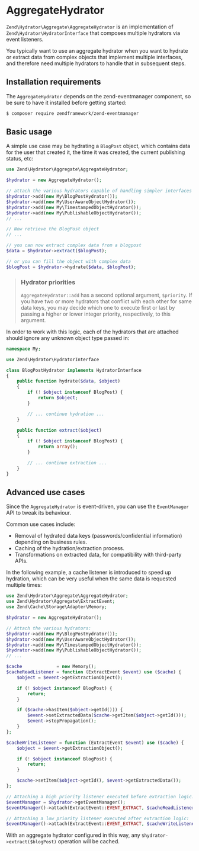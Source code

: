 # AggregateHydrator

`Zend\Hydrator\Aggregate\AggregateHydrator` is an implementation of
`Zend\Hydrator\HydratorInterface` that composes multiple hydrators via event listeners.

You typically want to use an aggregate hydrator when you want to hydrate or extract data from
complex objects that implement multiple interfaces, and therefore need multiple hydrators to handle
that in subsequent steps.

## Installation requirements

The `AggregateHydrator` depends on the zend-eventmanager component, so be sure to have it
installed before getting started:

```bash
$ composer require zendframework/zend-eventmanager
```

## Basic usage

A simple use case may be hydrating a `BlogPost` object, which contains data for the user that
created it, the time it was created, the current publishing status, etc:

```php
use Zend\Hydrator\Aggregate\AggregateHydrator;

$hydrator = new AggregateHydrator();

// attach the various hydrators capable of handling simpler interfaces
$hydrator->add(new My\BlogPostHydrator());
$hydrator->add(new My\UserAwareObjectHydrator());
$hydrator->add(new My\TimestampedObjectHydrator());
$hydrator->add(new My\PublishableObjectHydrator());
// ...

// Now retrieve the BlogPost object
// ...

// you can now extract complex data from a blogpost
$data = $hydrator->extract($blogPost);

// or you can fill the object with complex data
$blogPost = $hydrator->hydrate($data, $blogPost);
```

> ### Hydrator priorities
>
> `AggregateHydrator::add` has a second optional argument, `$priority`. If you
> have two or more hydrators that conflict with each other for same data keys,
> you may decide which one to execute first or last by passing a higher or lower
> integer priority, respectively, to this argument.

In order to work with this logic, each of the hydrators that are attached should
ignore any unknown object type passed in:

```php
namespace My;

use Zend\Hydrator\HydratorInterface

class BlogPostHydrator implements HydratorInterface
{
    public function hydrate($data, $object)
    {
        if (! $object instanceof BlogPost) {
            return $object;
        }

        // ... continue hydration ...
    }

    public function extract($object)
    {
        if (! $object instanceof BlogPost) {
            return array();
        }

        // ... continue extraction ...
    }
}
```

## Advanced use cases

Since the `AggregateHydrator` is event-driven, you can use the `EventManager`
API to tweak its behaviour.

Common use cases include:

- Removal of hydrated data keys (passwords/confidential information) depending
  on business rules.
- Caching of the hydration/extraction process.
- Transformations on extracted data, for compatibility with third-party APIs.

In the following example, a cache listener is introduced to speed up hydration, which can be
very useful when the same data is requested multiple times:

```php
use Zend\Hydrator\Aggregate\AggregateHydrator;
use Zend\Hydrator\Aggregate\ExtractEvent;
use Zend\Cache\Storage\Adapter\Memory;

$hydrator = new AggregateHydrator();

// Attach the various hydrators:
$hydrator->add(new My\BlogPostHydrator());
$hydrator->add(new My\UserAwareObjectHydrator());
$hydrator->add(new My\TimestampedObjectHydrator());
$hydrator->add(new My\PublishableObjectHydrator());
// ...

$cache             = new Memory();
$cacheReadListener = function (ExtractEvent $event) use ($cache) {
    $object = $event->getExtractionObject();

    if (! $object instanceof BlogPost) {
        return;
    }

    if ($cache->hasItem($object->getId())) {
        $event->setExtractedData($cache->getItem($object->getId()));
        $event->stopPropagation();
    }
};

$cacheWriteListener = function (ExtractEvent $event) use ($cache) {
    $object = $event->getExtractionObject();

    if (! $object instanceof BlogPost) {
        return;
    }

    $cache->setItem($object->getId(), $event->getExtractedData());
};

// Attaching a high priority listener executed before extraction logic:
$eventManager = $hydrator->getEventManager();
$eventManager()->attach(ExtractEvent::EVENT_EXTRACT, $cacheReadListener, 1000);

// Attaching a low priority listener executed after extraction logic:
$eventManager()->attach(ExtractEvent::EVENT_EXTRACT, $cacheWriteListener, -1000);
```

With an aggregate hydrator configured in this way, any
`$hydrator->extract($blogPost)` operation will be cached.

